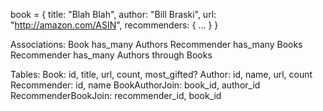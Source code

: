 book = {
  title: "Blah Blah",
  author: "Bill Braski",
  url: "http://amazon.com/ASIN",
  recommenders: {
    ...
  }
}

Associations:
  Book has_many Authors
  Recommender has_many Books
  Recommender has_many Authors through Books

Tables:
  Book: id, title, url, count, most_gifted?
  Author: id, name, url, count
  Recommender: id, name
  BookAuthorJoin:  book_id, author_id
  RecommenderBookJoin: recommender_id, book_id
